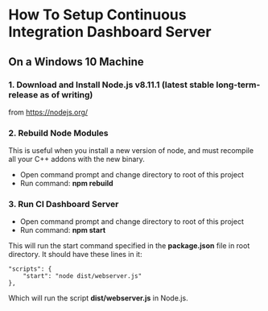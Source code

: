 # How To Setup Continuous Integration Dashboard Server

## On a Windows 10 Machine

### 1. Download and Install Node.js v8.11.1 (latest stable long-term-release as of writing)
from https://nodejs.org/

### 2. Rebuild Node Modules
This is useful when you install a new version of node, and must recompile all your C++ addons with the new binary.

* Open command prompt and change directory to root of this project
* Run command: **npm rebuild**

### 3. Run CI Dashboard Server

* Open command prompt and change directory to root of this project
* Run command: **npm start**

This will run the start command specified in the **package.json** file in root directory. It should have these lines in it:

```
"scripts": {
    "start": "node dist/webserver.js"
},
```

Which will run the script **dist/webserver.js** in Node.js.